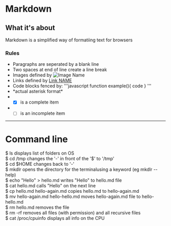 # **Markdown**

## **What it's about**

Markdown is a simplified way of formatiing text for browsers

### **Rules**

* Paragraphs are seperated by a blank line
* Two spaces at end of line create a line break
* Images defined by ![Image Name](/images/filename.png)
* Links defined by [Link NAME](HTTP://LINK.COM)
* Code blocks fenced by:
'''javascript
function example(){
   code
}
'''
* \*actual asterisk format\*
* - [x] is a complete item
* - [ ] is an incomplete item

---

# **Command line**

$ ls displays list of folders on OS  
$ cd /tmp changes the '-' in front of the '$' to '/tmp'  
$ cd $HOME changes back to '-'  
$ mkdlr opens the directory for the terminalusing a keyword (eg mkdlr --help)  
$ echo "Hello" > hello.md writes "Hello" to hello.md file  
$ cat hello.md calls "Hello" on the next line  
$ cp hello.md hello-again.md copies hello.md to hello-again.md  
$ mv hello-again.md hello-hello.md moves hello-again.md file to hello-hello.md  
$ rm hello.md removes the file  
$ rm -rf removes all files (with permission) and all recursive files  
$ cat /proc/cpuinfo displays all info on the CPU  
